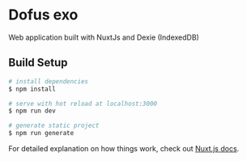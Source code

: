 # Dofus exo

Web application built with NuxtJs and Dexie (IndexedDB)

## Build Setup

```bash
# install dependencies
$ npm install

# serve with hot reload at localhost:3000
$ npm run dev

# generate static project
$ npm run generate
```

For detailed explanation on how things work, check out [Nuxt.js docs](https://nuxtjs.org).
